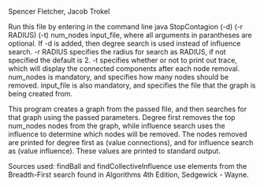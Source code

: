 Spencer Fletcher, Jacob Trokel

Run this file by entering in the command line java StopContagion (-d) (-r RADIUS) (-t) num_nodes input_file, where all arguments in parantheses are optional. If -d is added, then degree search is used instead of influence search. -r RADIUS specifies the radius for search as RADIUS, if not specified the default is 2. -t specifies whether or not to print out trace, which will display the connected components after each node removal. num_nodes is mandatory,  and specifies how many nodes should be removed. input_file is also mandatory, and specifies the file that the graph is being created from. 

This program creates a graph from the passed file, and then searches for that graph using the passed parameters. Degree first removes the top num_nodes nodes from the graph, while influence search uses the influence to determine which nodes will be removed. The nodes removed are printed for degree first as (value connections), and for influence search as (value influence). These values are printed to standard output. 

Sources used: findBall and findCollectiveInfluence use elements from the Breadth-First search found in Algorithms 4th Edition, Sedgewick - Wayne.